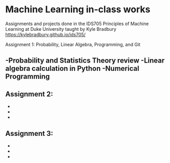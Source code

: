 # Machine Learning in-class works
Assignments and projects done in the IDS705 Principles of Machine Learning at Duke University taught by Kyle Bradbury
https://kylebradbury.github.io/ids705/

Assignment 1: Probability, Linear Algebra, Programming, and Git

-Probability and Statistics Theory review
-Linear algebra calculation in Python
-Numerical Programming
-

Assignment 2:
-
-
-
-

Assignment 3:
-
-
-
-
